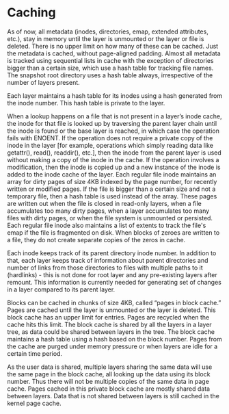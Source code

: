 # Caching

As of now, all metadata (inodes, directories, emap, extended attributes, etc.), stay in memory until the layer is unmounted or the layer or file is deleted. There is no upper limit on how many of these can be cached. Just the metadata is cached, without page-aligned padding. Almost all metadata is tracked using sequential lists in cache with the exception of directories bigger than a certain size, which use a hash table for tracking file names. The snapshot root directory uses a hash table always, irrespective of the number of layers present.

Each layer maintains a hash table for its inodes using a hash generated from the inode number. This hash table is private to the layer.

When a lookup happens on a file that is not present in a layer’s inode cache, the inode for that file is looked up by traversing the parent layer chain until the inode is found or the base layer is reached, in which case the operation fails with ENOENT. If the operation does not require a private copy of the inode in the layer [for example, operations which simply reading data like getattr(), read(), readdir(), etc.], then the inode from the parent layer is used without making a copy of the inode in the cache. If the operation involves a modification, then the inode is copied up and a new instance of the inode is added to the inode cache of the layer. Each regular file inode maintains an array for dirty pages of size 4KB indexed by the page number, for recently written or modified pages. If the file is bigger than a certain size and not a temporary file, then a hash table is used instead of the array. These pages are written out when the file is closed in read-only layers, when a file accumulates too many dirty pages, when a layer accumulates too many files with dirty pages, or when the file system is unmounted or persisted. Each regular file inode also maintains a list of extents to track the file's emap if the file is fragmented on disk. When blocks of zeroes are written to a file, they do not create separate copies of the zeros in cache.

Each inode keeps track of its parent directory inode number.  In addition to that, each layer keeps track of information about parent directories and number of links from those directories to files with multiple paths to it (hardlinks) - this is not done for root layer and any pre-existing layers after remount.  This information is currently needed for generating set of changes in a layer compared to its parent layer.

Blocks can be cached in chunks of size 4KB, called “pages in block cache.” Pages are cached until the layer is unmounted or the layer is deleted. This block cache has an upper limit for entries. Pages are recycled when the cache hits this limit. The block cache is shared by all the layers in a layer tree, as data could be shared between layers in the tree. The block cache maintains a hash table using a hash based on the block number. Pages from the cache are purged under memory pressure or when layers are idle for a certain time period.

As the user data is shared, multiple layers sharing the same data will use the same page in the block cache, all looking up the data using its block number. Thus there will not be multiple copies of the same data in page cache. Pages cached in this private block cache are mostly shared data between layers. Data that is not shared between layers is still cached in the kernel page cache.
